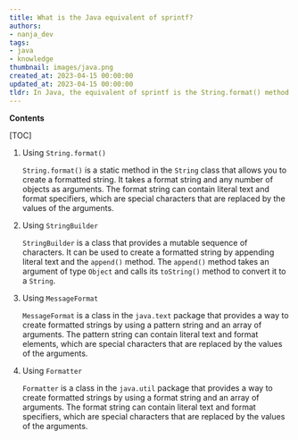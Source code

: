 ```yaml
---
title: What is the Java equivalent of sprintf?
authors:
- nanja_dev
tags:
- java
- knowledge
thumbnail: images/java.png
created_at: 2023-04-15 00:00:00
updated_at: 2023-04-15 00:00:00
tldr: In Java, the equivalent of sprintf is the String.format() method.
---
```


**Contents**

[TOC]

1. Using `String.format()` 
   
   `String.format()` is a static method in the `String` class that allows you to create a formatted string. It takes a format string and any number of objects as arguments. The format string can contain literal text and format specifiers, which are special characters that are replaced by the values of the arguments.

2. Using `StringBuilder` 
   
   `StringBuilder` is a class that provides a mutable sequence of characters. It can be used to create a formatted string by appending literal text and the `append()` method. The `append()` method takes an argument of type `Object` and calls its `toString()` method to convert it to a `String`.

3. Using `MessageFormat` 
   
   `MessageFormat` is a class in the `java.text` package that provides a way to create formatted strings by using a pattern string and an array of arguments. The pattern string can contain literal text and format elements, which are special characters that are replaced by the values of the arguments.

4. Using `Formatter` 
   
   `Formatter` is a class in the `java.util` package that provides a way to create formatted strings by using a format string and an array of arguments. The format string can contain literal text and format specifiers, which are special characters that are replaced by the values of the arguments.

